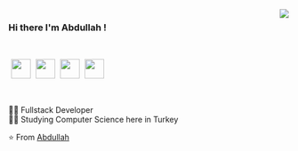 <img align='right' src="https://github-readme-stats.vercel.app/api?username=AbdullahOztuurkk&show_icons=true">

### Hi there I'm Abdullah !
<br>

<a href="https://www.instagram.com/abdullah_oztuurkk/?hl=tr" target="_blank"><img height="35" style="margin-left :5px" src="https://www.vectorlogo.zone/logos/instagram/instagram-icon.svg"></a>
<a href="mailto:oabdullahozturk@yandex.com.tr" target="_blank"><img height="35" style="margin-left :5px" src="https://www.vectorlogo.zone/logos/gmail/gmail-icon.svg"></a>
<a href="https://medium.com/@abdullahozturkk" target="_blank"><img height="35" style="margin-left :5px" src="https://www.vectorlogo.zone/logos/medium/medium-tile.svg"></a>
<a href="https://www.linkedin.com/in/abdullah-ozturk/" target="_blank"><img height="35" style="margin-left :5px" src="https://www.vectorlogo.zone/logos/linkedin/linkedin-icon.svg"></a>

<br>

👨‍💻 Fullstack Developer  
👨‍🎓 Studying Computer Science here in Turkey  

⭐️ From [Abdullah](https://github.com/AbdullahOztuurkk)

